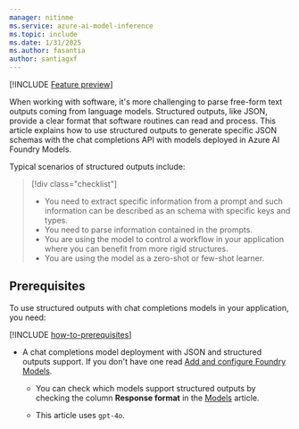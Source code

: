 ```yaml
---
manager: nitinme
ms.service: azure-ai-model-inference
ms.topic: include
ms.date: 1/31/2025
ms.author: fasantia
author: santiagxf
---
```


[!INCLUDE [Feature preview](~/reusable-content/ce-skilling/azure/includes/ai-studio/includes/feature-preview.md)]

When working with software, it's more challenging to parse free-form text outputs coming from language models. Structured outputs, like JSON, provide a clear format that software routines can read and process. This article explains how to use structured outputs to generate specific JSON schemas with the chat completions API with models deployed in Azure AI Foundry Models.

Typical scenarios of structured outputs include:

> [!div class="checklist"]
> * You need to extract specific information from a prompt and such information can be described as an schema with specific keys and types.
> * You need to parse information contained in the prompts.
> * You are using the model to control a workflow in your application where you can benefit from more rigid structures.
> * You are using the model as a zero-shot or few-shot learner.

## Prerequisites

To use structured outputs with chat completions models in your application, you need:

[!INCLUDE [how-to-prerequisites](../how-to-prerequisites.md)]

* A chat completions model deployment with JSON and structured outputs support. If you don't have one read [Add and configure Foundry Models](../../how-to/create-model-deployments.md).

    * You can check which models support structured outputs by checking the column **Response format** in the [Models](../../concepts/models.md) article.

    * This article uses `gpt-4o`.